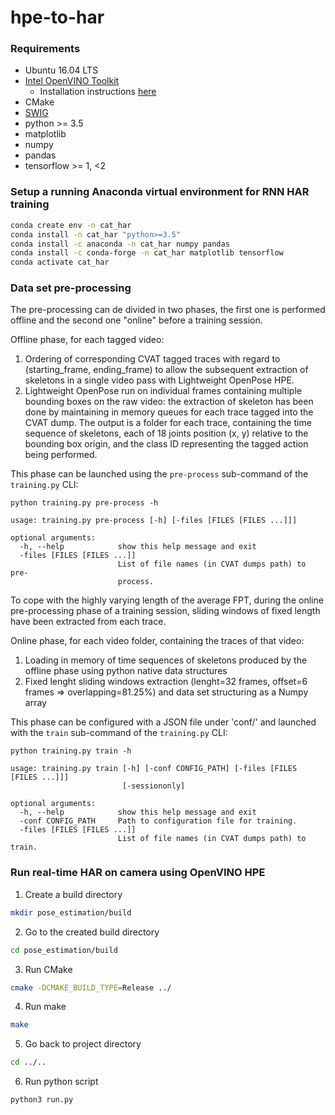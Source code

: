 # hpe-to-har

### Requirements

- Ubuntu 16.04 LTS
- [Intel OpenVINO Toolkit](https://software.intel.com/en-us/openvino-toolkit)
  - Installation instructions [here](https://docs.openvinotoolkit.org/latest/_docs_install_guides_installing_openvino_linux.html#configure-model-optimizer)
- CMake
- [SWIG](http://www.swig.org)
- python >= 3.5
- matplotlib
- numpy
- pandas
- tensorflow >= 1, <2

### Setup a running Anaconda virtual environment for RNN HAR training

```sh
conda create env -n cat_har
conda install -n cat_har "python>=3.5" 
conda install -c anaconda -n cat_har numpy pandas
conda install -c conda-forge -n cat_har matplotlib tensorflow
conda activate cat_har
```

### Data set pre-processing

The pre-processing can de divided in two phases, the first one is performed offline and the second one "online" before a training session.

Offline phase, for each tagged video:
1. Ordering of corresponding CVAT tagged traces with regard to (starting_frame, ending_frame) to allow the subsequent
   extraction of skeletons in a single video pass with Lightweight OpenPose HPE.
2. Lightweight OpenPose run on individual frames containing multiple bounding boxes on the raw video: the extraction of skeleton has been done by maintaining in memory queues for each trace tagged into the CVAT dump. The output is a folder for each trace, containing the time sequence of skeletons, each of 18 joints position (x, y) relative to the bounding box origin, and the class ID representing the tagged action being performed.

This phase can be launched using the `pre-process` sub-command of the `training.py` CLI:

```
python training.py pre-process -h

usage: training.py pre-process [-h] [-files [FILES [FILES ...]]]

optional arguments:
  -h, --help            show this help message and exit
  -files [FILES [FILES ...]]
                        List of file names (in CVAT dumps path) to pre-
                        process.
```

To cope with the highly varying length of the average FPT, during the online pre-processing phase of a training session, sliding windows of fixed length have been extracted from each trace.

Online phase, for each video folder, containing the traces of that video:
1. Loading in memory of time sequences of skeletons produced by the offline phase using python native data structures
2. Fixed lenght sliding windows extraction (lenght=32 frames, offset=6 frames => overlapping=81.25%)  and data set structuring as a Numpy array

This phase can be configured with a JSON file under 'conf/' and launched with the `train` sub-command of the `training.py` CLI:

```
python training.py train -h

usage: training.py train [-h] [-conf CONFIG_PATH] [-files [FILES [FILES ...]]]
                         [-sessiononly]

optional arguments:
  -h, --help            show this help message and exit
  -conf CONFIG_PATH     Path to configuration file for training.
  -files [FILES [FILES ...]]
                        List of file names (in CVAT dumps path) to train.
```

### Run real-time HAR on camera using OpenVINO HPE

1. Create a build directory
```sh
mkdir pose_estimation/build
```

2. Go to the created build directory
```sh
cd pose_estimation/build
```
3. Run CMake
```sh
cmake -DCMAKE_BUILD_TYPE=Release ../
```
4. Run make
```sh
make
```

5. Go back to project directory
```sh
cd ../..
```

6. Run python script
```sh
python3 run.py
```
